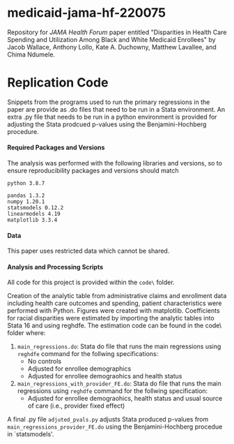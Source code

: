 # medicaid-jama-hf-220075
Repository for *JAMA Health Forum* paper entitled "Disparities in Health Care Spending and Utilization Among Black and White Medicaid Enrollees" by Jacob Wallace, Anthony Lollo, Kate A. Duchowny, Matthew Lavallee, and Chima Ndumele.

# Replication Code
Snippets from the programs used to run the primary regressions in the paper are provide as .do files that need to be run in a Stata environment. An extra .py file that needs to be run in a python environment is provided for adjusting the Stata prodcued p-values using the Benjamini-Hochberg procedure.

#### Required Packages and Versions 
The analysis was performed with the following libraries and versions, so to ensure reproducibility packages and versions should match

```
python 3.8.7 

pandas 1.3.2
numpy 1.20.1
statsmodels 0.12.2
linearmodels 4.19
matplotlib 3.3.4
```

#### Data
This paper uses restricted data which cannot be shared.

#### Analysis and Processing Scripts
All code for this project is provided within the `code\` folder.

Creation of the analytic table from administrative claims and enrollment data including health care outcomes and spending, patient characteristics were performed with Python. Figures were created with matplotlib. Coefficients for racial disparities were estimated by importing the analytic tables into Stata 16 and using reghdfe. The estimation code can be found in the code\ folder where:
1. `main_regressions.do`: Stata do file that runs the main regressions using `reghdfe` command for the follwing specifications:
   -  No controls
   -  Adjusted for enrollee demographics
   -  Adjusted for enrollee demograohics and health status
2. `main_regressions_with_provider_FE.do`: Stata do file that runs the main regressions using `reghdfe` command for the follwing specification:
   -  Adjusted for enrollee demograohics, health status and usual source of care (i.e., provider fixed effect)

A final .py file `adjuted_pvals.py` adjusts Stata produced p-values from `main_regressions_provider_FE.do` using the Benjamini-Hochberg procedue in `statsmodels'.

